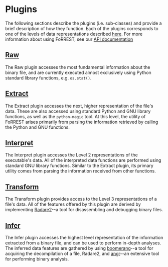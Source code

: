 # Plugins
The following sections describe the plugins (i.e. sub-classes) and provide a brief description of how they function.  Each of the plugins corresponds to one of the levels of data representations described [here](https://drsutherin.gitbooks.io/forrest/content/structure.html). For more information about using FoRREST, see our [API documentation](https://drsutherin.github.io/FoRREST/html/)

## [Raw](https://drsutherin.gitbooks.io/forrest/content/raw.html)
The Raw plugin accesses the most fundamental information about the binary file, and are currently executed almost exclusively using Python standard library functions, e.g. ```os.stat()```.

## [Extract](https://drsutherin.gitbooks.io/forrest/content/extract.html)
The Extract plugin accesses the next, higher representation of the file's data.  These are also accessed using standard Python and GNU library functions, as well as the ```python-magic``` tool.  At this level, the utility of FoRREST arises primarily from parsing the information retrieved by calling the Python and GNU functions.

## [Interpret](https://drsutherin.gitbooks.io/forrest/content/interpret.html)
The Interpret plugin accesses the Level 2 representations of the executable's data.  All of the interpreted data functions are performed using standard GNU library functions.  Similar to the Extract plugin, its primary utility comes from parsing the information received from other functions.

## [Transform](https://drsutherin.gitbooks.io/forrest/content/transform.html)
The Transform plugin provides access to the Level 3 representations of a file's data.  All of the features offered by this plugin are derived by implementing [Radare2](http://radare.org/)--a tool for disassembling and debugging binary files.

## [Infer](https://drsutherin.gitbooks.io/forrest/content/infer.html)
The Infer plugin accesses the highest level representation of the information extracted from a binary file, and can be used to perform in-depth analyses.  The inferred data features are gathered by using [boomerang](http://boomerang.sourceforge.net/)--a tool for acquiring the decompilation of a file, Radare2, and [angr](http://angr.io/)--an extensive tool for performing binary analysis.